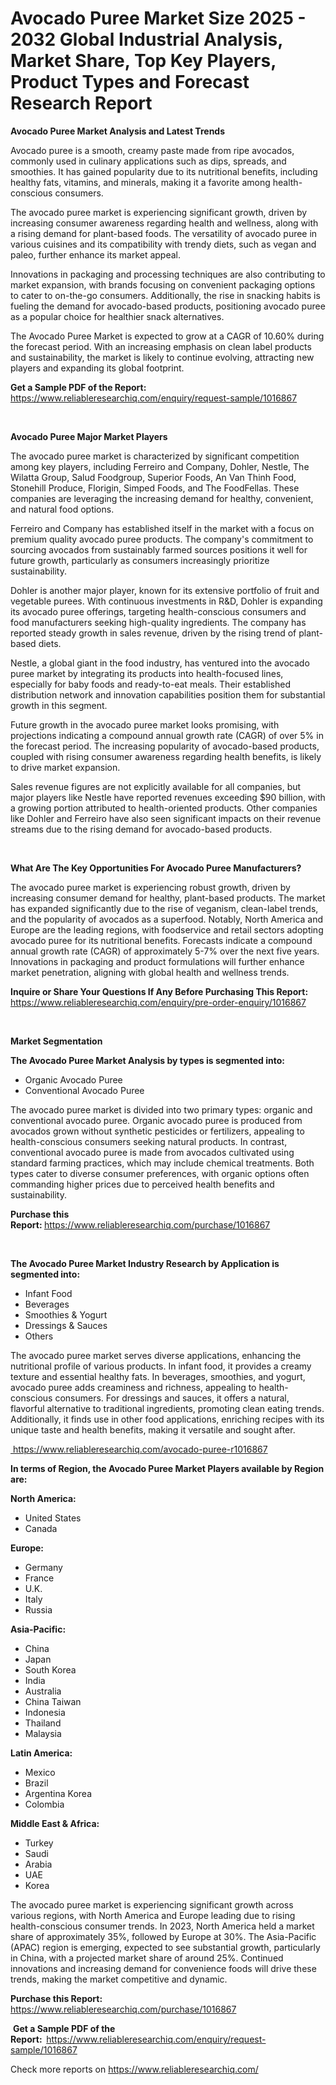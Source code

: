 <p><h1>Avocado Puree Market Size 2025 - 2032 Global Industrial Analysis, Market Share, Top Key Players, Product Types and Forecast Research Report</h1></p><p><strong>Avocado Puree Market Analysis and Latest Trends</strong></p>
<p><p>Avocado puree is a smooth, creamy paste made from ripe avocados, commonly used in culinary applications such as dips, spreads, and smoothies. It has gained popularity due to its nutritional benefits, including healthy fats, vitamins, and minerals, making it a favorite among health-conscious consumers.</p><p>The avocado puree market is experiencing significant growth, driven by increasing consumer awareness regarding health and wellness, along with a rising demand for plant-based foods. The versatility of avocado puree in various cuisines and its compatibility with trendy diets, such as vegan and paleo, further enhance its market appeal.</p><p>Innovations in packaging and processing techniques are also contributing to market expansion, with brands focusing on convenient packaging options to cater to on-the-go consumers. Additionally, the rise in snacking habits is fueling the demand for avocado-based products, positioning avocado puree as a popular choice for healthier snack alternatives.</p><p>The Avocado Puree Market is expected to grow at a CAGR of 10.60% during the forecast period. With an increasing emphasis on clean label products and sustainability, the market is likely to continue evolving, attracting new players and expanding its global footprint.</p></p>
<p><strong>Get a Sample PDF of the Report:&nbsp;</strong> <a href="https://www.reliableresearchiq.com/enquiry/request-sample/1016867?utm_campaign=2122&utm_medium=2&utm_source=Github&utm_content=ia&utm_term=14022025&utm_id=avocado-puree">https://www.reliableresearchiq.com/enquiry/request-sample/1016867</a></p>
<p>&nbsp;</p>
<p><strong>Avocado Puree Major Market Players</strong></p>
<p><p>The avocado puree market is characterized by significant competition among key players, including Ferreiro and Company, Dohler, Nestle, The Wilatta Group, Salud Foodgroup, Superior Foods, An Van Thinh Food, Stonehill Produce, Florigin, Simped Foods, and The FoodFellas. These companies are leveraging the increasing demand for healthy, convenient, and natural food options.</p><p>Ferreiro and Company has established itself in the market with a focus on premium quality avocado puree products. The company's commitment to sourcing avocados from sustainably farmed sources positions it well for future growth, particularly as consumers increasingly prioritize sustainability.</p><p>Dohler is another major player, known for its extensive portfolio of fruit and vegetable purees. With continuous investments in R&D, Dohler is expanding its avocado puree offerings, targeting health-conscious consumers and food manufacturers seeking high-quality ingredients. The company has reported steady growth in sales revenue, driven by the rising trend of plant-based diets.</p><p>Nestle, a global giant in the food industry, has ventured into the avocado puree market by integrating its products into health-focused lines, especially for baby foods and ready-to-eat meals. Their established distribution network and innovation capabilities position them for substantial growth in this segment.</p><p>Future growth in the avocado puree market looks promising, with projections indicating a compound annual growth rate (CAGR) of over 5% in the forecast period. The increasing popularity of avocado-based products, coupled with rising consumer awareness regarding health benefits, is likely to drive market expansion.</p><p>Sales revenue figures are not explicitly available for all companies, but major players like Nestle have reported revenues exceeding $90 billion, with a growing portion attributed to health-oriented products. Other companies like Dohler and Ferreiro have also seen significant impacts on their revenue streams due to the rising demand for avocado-based products.</p></p>
<p>&nbsp;</p>
<p><strong>What Are The Key Opportunities For Avocado Puree Manufacturers?</strong></p>
<p><p>The avocado puree market is experiencing robust growth, driven by increasing consumer demand for healthy, plant-based products. The market has expanded significantly due to the rise of veganism, clean-label trends, and the popularity of avocados as a superfood. Notably, North America and Europe are the leading regions, with foodservice and retail sectors adopting avocado puree for its nutritional benefits. Forecasts indicate a compound annual growth rate (CAGR) of approximately 5-7% over the next five years. Innovations in packaging and product formulations will further enhance market penetration, aligning with global health and wellness trends.</p></p>
<p><strong>Inquire or Share Your Questions If Any Before Purchasing This Report:</strong> <a href="https://www.reliableresearchiq.com/enquiry/pre-order-enquiry/1016867?utm_campaign=2122&utm_medium=2&utm_source=Github&utm_content=ia&utm_term=14022025&utm_id=avocado-puree">https://www.reliableresearchiq.com/enquiry/pre-order-enquiry/1016867</a></p>
<p>&nbsp;</p>
<p><strong>Market Segmentation</strong></p>
<p><strong>The Avocado Puree Market Analysis by types is segmented into:</strong></p>
<p><ul><li>Organic Avocado Puree</li><li>Conventional Avocado Puree</li></ul></p>
<p><p>The avocado puree market is divided into two primary types: organic and conventional avocado puree. Organic avocado puree is produced from avocados grown without synthetic pesticides or fertilizers, appealing to health-conscious consumers seeking natural products. In contrast, conventional avocado puree is made from avocados cultivated using standard farming practices, which may include chemical treatments. Both types cater to diverse consumer preferences, with organic options often commanding higher prices due to perceived health benefits and sustainability.</p></p>
<p><strong>Purchase this Report:&nbsp;</strong><a href="https://www.reliableresearchiq.com/purchase/1016867?utm_campaign=2122&utm_medium=2&utm_source=Github&utm_content=ia&utm_term=14022025&utm_id=avocado-puree">https://www.reliableresearchiq.com/purchase/1016867</a></p>
<p>&nbsp;</p>
<p><strong>The Avocado Puree Market Industry Research by Application is segmented into:</strong></p>
<p><ul><li>Infant Food</li><li>Beverages</li><li>Smoothies & Yogurt</li><li>Dressings & Sauces</li><li>Others</li></ul></p>
<p><p>The avocado puree market serves diverse applications, enhancing the nutritional profile of various products. In infant food, it provides a creamy texture and essential healthy fats. In beverages, smoothies, and yogurt, avocado puree adds creaminess and richness, appealing to health-conscious consumers. For dressings and sauces, it offers a natural, flavorful alternative to traditional ingredients, promoting clean eating trends. Additionally, it finds use in other food applications, enriching recipes with its unique taste and health benefits, making it versatile and sought after.</p></p>
<p><a href="https://www.reliableresearchiq.com/avocado-puree-r1016867?utm_campaign=2122&utm_medium=2&utm_source=Github&utm_content=ia&utm_term=14022025&utm_id=avocado-puree">&nbsp;https://www.reliableresearchiq.com/avocado-puree-r1016867</a></p>
<p><strong>In terms of Region, the Avocado Puree Market Players available by Region are:</strong></p>
<p>
    <p> <strong> North America: </strong>
        <ul>
            <li>United States</li>
            <li>Canada</li>
        </ul>
        </p> 
    <p> <strong> Europe: </strong>
        <ul>
            <li>Germany</li>
            <li>France</li>
            <li>U.K.</li>
            <li>Italy</li>
            <li>Russia</li>
        </ul>
        </p> 
    <p> <strong> Asia-Pacific: </strong>
        <ul>
            <li>China</li>
            <li>Japan</li>
            <li>South Korea</li>
            <li>India</li>
            <li>Australia</li>
            <li>China Taiwan</li>
            <li>Indonesia</li>
            <li>Thailand</li>
            <li>Malaysia</li>
        </ul>
        </p> 
    <p> <strong> Latin America: </strong>
        <ul>
            <li>Mexico</li>
            <li>Brazil</li>
            <li>Argentina Korea</li>
            <li>Colombia</li>
        </ul>
        </p> 
    <p> <strong> Middle East & Africa: </strong>
        <ul>
            <li>Turkey</li>
            <li>Saudi</li>
            <li>Arabia</li>
            <li>UAE</li>
            <li>Korea</li>
        </ul>
    </p>
    </p>
<p><p>The avocado puree market is experiencing significant growth across various regions, with North America and Europe leading due to rising health-conscious consumer trends. In 2023, North America held a market share of approximately 35%, followed by Europe at 30%. The Asia-Pacific (APAC) region is emerging, expected to see substantial growth, particularly in China, with a projected market share of around 25%. Continued innovations and increasing demand for convenience foods will drive these trends, making the market competitive and dynamic.</p></p>
<p><strong>Purchase this Report: </strong><a href="https://www.reliableresearchiq.com/purchase/1016867?utm_campaign=2122&utm_medium=2&utm_source=Github&utm_content=ia&utm_term=14022025&utm_id=avocado-puree">https://www.reliableresearchiq.com/purchase/1016867</a></p>
<p>&nbsp;<strong>Get a Sample PDF of the Report:&nbsp;&nbsp;</strong><a href="https://www.reliableresearchiq.com/enquiry/request-sample/1016867?utm_campaign=2122&utm_medium=2&utm_source=Github&utm_content=ia&utm_term=14022025&utm_id=avocado-puree">https://www.reliableresearchiq.com/enquiry/request-sample/1016867</a></p>
<p><strong></strong></p>
<p>Check more reports on <a href="https://www.reliableresearchiq.com/?utm_campaign=2122&utm_medium=2&utm_source=Github&utm_content=ia&utm_term=14022025&utm_id=avocado-puree">https://www.reliableresearchiq.com/</a></p>